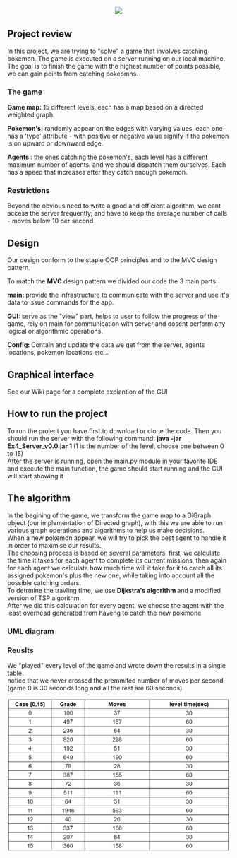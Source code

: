 <p align = "center"> <img src = "https://user-images.githubusercontent.com/74304423/148090789-2ea77482-cc57-4b7a-8163-1720f4194233.png"> </p>


<h2>Project review </h2>
<p>
In this project, we are trying to "solve" a game that involves catching pokemon. The game is executed on a server running on our local machine.
The goal is to finish the game with the highest number of points possible, we can gain points from catching pokeomns. </p>
 
 <h3> The game </h3>
 
 <strong>Game map:</strong> 15 different levels, each has a map based on a directed weighted graph. 
 </br>

<strong> Pokemon's:</strong> randomly appear on the edges with varying values, each one has a 'type' attribute - with positive or negative value signify if the pokemon is on upward or downward edge.

<strong>Agents </strong>: the ones catching the pokemon's, each level has a different maximum number of agents, and we should dispatch them ourselves. Each has a speed that increases after they catch enough pokemon.

<h3> Restrictions</h3>
Beyond the obvious need to write a good and efficient algorithm, we cant access the server frequently, and have to keep the average number of calls - moves below 10 per second
 
 
 <h2>Design </h2>
 Our design conform to the staple OOP principles and to the MVC design pattern. <br>
 
 To match the <strong>MVC</strong> design pattern we divided our code the 3 main parts: </br>
 
 <strong>main: </strong> provide the infrastructure to communicate with the server and use it's data to issue commands for the app.
 
 <strong>GUI: </strong> serve as the "view" part, helps to user to follow the progress of the game, rely on main for communication with server and dosent perform any logical or algorithmic operations.
 
 <strong> Config: </strong> Contain and update the data we get from the server, agents locations, pokemon locations etc...
<p>
  
 </p>
 
<h2>Graphical interface </h2>
<p>
  See our Wiki page for a complete explantion of the GUI
 </p>
 
 
 
<h2>How to run the project</h2>
<p>
  To run the project you have first to download or clone the code. Then you should run the server with the following command: <strong> java -jar Ex4_Server_v0.0.jar 1 </strong>  (1 is the number of the level, choose one between 0 to 15) <br>
 After the server is running, open the main.py module in your favorite IDE and execute the main function, the game should start running and the GUI will start showing it
 </p>
 
 <h2>The algorithm </h2>
<p>
 In the begining of the game, we transform the game map to a DiGraph object (our implementation of Directed graph), with this we are able to run various graph operations and algorithms to help us make decisions. <br>
 When a new pokemon appear, we will try to pick the best agent to handle it in order to maximise our results. <br>
 The choosing process is based on several parameters.
 first, we calculate the time it takes for each agent to complete its current missions, then again for each agent we calculate how much time will it take for it to catch all its assigned pokemon's plus the new one, while taking into account all the possible catching orders.<br>
 To detrmine the travling time, we use <strong>Dijkstra's algorithm </strong> and a modified version of TSP algorithm. <br>
 After we did this calculation for every agent, we choose the agent with the least overhead generated from haveng to catch the new pokimone
 
 </p>
 
 
 
<h3>UML diagram </h3>
<p>
  
 </p>
 
 
<h3>Reuslts</h3>
<p>
  We "played" every level of the game and wrote down the results in a single table. <br>
 notice that we never crossed the premmited number of moves per second (game 0 is 30 seconds long and all the rest are 60 seconds)
 
 <p align = "center"> <img src = "https://github.com/noamv2/PokemonGame/blob/main/pics/ccb811ba-0742-4970-a3dd-6914dc8bb59c.jpg"> </p>

 </p>
